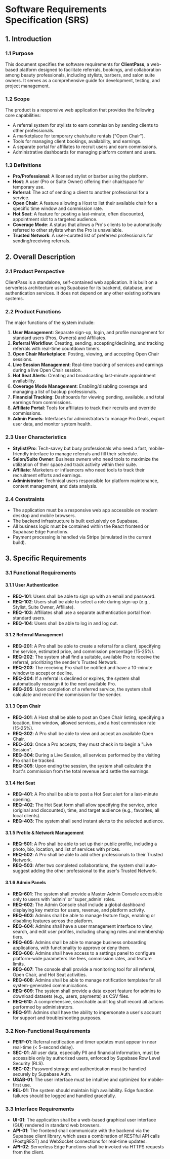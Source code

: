 # Software Requirements Specification (SRS)

## 1. Introduction

### 1.1 Purpose

This document specifies the software requirements for **ClientPass**, a web-based platform designed to facilitate referrals, bookings, and collaboration among beauty professionals, including stylists, barbers, and salon suite owners. It serves as a comprehensive guide for development, testing, and project management.

### 1.2 Scope

The product is a responsive web application that provides the following core capabilities:
- A referral system for stylists to earn commission by sending clients to other professionals.
- A marketplace for temporary chair/suite rentals ("Open Chair").
- Tools for managing client bookings, availability, and earnings.
- A separate portal for affiliates to recruit users and earn commissions.
- Administrative dashboards for managing platform content and users.

### 1.3 Definitions

- **Pro/Professional**: A licensed stylist or barber using the platform.
- **Host**: A user (Pro or Suite Owner) offering their chair/space for temporary use.
- **Referral**: The act of sending a client to another professional for a service.
- **Open Chair**: A feature allowing a Host to list their available chair for a specific time window and commission rate.
- **Hot Seat**: A feature for posting a last-minute, often discounted, appointment slot to a targeted audience.
- **Coverage Mode**: A status that allows a Pro's clients to be automatically referred to other stylists when the Pro is unavailable.
- **Trusted Network**: A user-curated list of preferred professionals for sending/receiving referrals.

## 2. Overall Description

### 2.1 Product Perspective

ClientPass is a standalone, self-contained web application. It is built on a serverless architecture using Supabase for its backend, database, and authentication services. It does not depend on any other existing software systems.

### 2.2 Product Functions

The major functions of the system include:
1.  **User Management**: Separate sign-up, login, and profile management for standard users (Pros, Owners) and Affiliates.
2.  **Referral Workflow**: Creating, sending, accepting/declining, and tracking referrals with real-time countdown timers.
3.  **Open Chair Marketplace**: Posting, viewing, and accepting Open Chair sessions.
4.  **Live Session Management**: Real-time tracking of services and earnings during a live Open Chair session.
5.  **Hot Seat Alerts**: Creating and broadcasting last-minute appointment availability.
6.  **Coverage Mode Management**: Enabling/disabling coverage and managing a list of backup professionals.
7.  **Financial Tracking**: Dashboards for viewing pending, available, and total earnings from commissions.
8.  **Affiliate Portal**: Tools for affiliates to track their recruits and override commissions.
9.  **Admin Panels**: Interfaces for administrators to manage Pro Deals, export user data, and monitor system health.

### 2.3 User Characteristics

- **Stylist/Pro**: Tech-savvy but busy professionals who need a fast, mobile-friendly interface to manage referrals and fill their schedule.
- **Salon/Suite Owner**: Business owners who need tools to maximize the utilization of their space and track activity within their suite.
- **Affiliate**: Marketers or influencers who need tools to track their recruitment efforts and earnings.
- **Administrator**: Technical users responsible for platform maintenance, content management, and data analysis.

### 2.4 Constraints

- The application must be a responsive web app accessible on modern desktop and mobile browsers.
- The backend infrastructure is built exclusively on Supabase.
- All business logic must be contained within the React frontend or Supabase Edge Functions.
- Payment processing is handled via Stripe (simulated in the current build).

## 3. Specific Requirements

### 3.1 Functional Requirements

#### 3.1.1 User Authentication
- **REQ-101**: Users shall be able to sign up with an email and password.
- **REQ-102**: Users shall be able to select a role during sign-up (e.g., Stylist, Suite Owner, Affiliate).
- **REQ-103**: Affiliates shall use a separate authentication portal from standard users.
- **REQ-104**: Users shall be able to log in and log out.

#### 3.1.2 Referral Management
- **REQ-201**: A Pro shall be able to create a referral for a client, specifying the service, estimated price, and commission percentage (15-25%).
- **REQ-202**: The system shall find a suitable, available Pro to receive the referral, prioritizing the sender's Trusted Network.
- **REQ-203**: The receiving Pro shall be notified and have a 10-minute window to accept or decline.
- **REQ-204**: If a referral is declined or expires, the system shall automatically reassign it to the next available Pro.
- **REQ-205**: Upon completion of a referred service, the system shall calculate and record the commission for the sender.

#### 3.1.3 Open Chair
- **REQ-301**: A Host shall be able to post an Open Chair listing, specifying a location, time window, allowed services, and a host commission rate (15-25%).
- **REQ-302**: A Pro shall be able to view and accept an available Open Chair.
- **REQ-303**: Once a Pro accepts, they must check in to begin a "Live Session".
- **REQ-304**: During a Live Session, all services performed by the visiting Pro shall be tracked.
- **REQ-305**: Upon ending the session, the system shall calculate the host's commission from the total revenue and settle the earnings.

#### 3.1.4 Hot Seat
- **REQ-401**: A Pro shall be able to post a Hot Seat alert for a last-minute opening.
- **REQ-402**: The Hot Seat form shall allow specifying the service, price (original and discounted), time, and target audience (e.g., favorites, all local clients).
- **REQ-403**: The system shall send instant alerts to the selected audience.

#### 3.1.5 Profile & Network Management
- **REQ-501**: A Pro shall be able to set up their public profile, including a photo, bio, location, and list of services with prices.
- **REQ-502**: A Pro shall be able to add other professionals to their Trusted Network.
- **REQ-503**: After two completed collaborations, the system shall auto-suggest adding the other professional to the user's Trusted Network.

#### 3.1.6 Admin Panels
- **REQ-601**: The system shall provide a Master Admin Console accessible only to users with 'admin' or 'super_admin' roles.
- **REQ-602**: The Admin Console shall include a global dashboard displaying key metrics for users, revenue, and platform activity.
- **REQ-603**: Admins shall be able to manage feature flags, enabling or disabling features across the platform.
- **REQ-604**: Admins shall have a user management interface to view, search, and edit user profiles, including changing roles and membership tiers.
- **REQ-605**: Admins shall be able to manage business onboarding applications, with functionality to approve or deny them.
- **REQ-606**: Admins shall have access to a settings panel to configure platform-wide parameters like fees, commission rates, and feature limits.
- **REQ-607**: The console shall provide a monitoring tool for all referral, Open Chair, and Hot Seat activities.
- **REQ-608**: Admins shall be able to manage notification templates for all system-generated communications.
- **REQ-609**: The system shall provide a data export feature for admins to download datasets (e.g., users, payments) as CSV files.
- **REQ-610**: A comprehensive, searchable audit log shall record all actions performed by administrators.
- **REQ-911**: Admins shall have the ability to impersonate a user's account for support and troubleshooting purposes.

### 3.2 Non-Functional Requirements

- **PERF-01**: Referral notification and timer updates must appear in near real-time (< 5-second delay).
- **SEC-01**: All user data, especially PII and financial information, must be accessible only by authorized users, enforced by Supabase Row Level Security (RLS).
- **SEC-02**: Password storage and authentication must be handled securely by Supabase Auth.
- **USAB-01**: The user interface must be intuitive and optimized for mobile-first use.
- **REL-01**: The system should maintain high availability. Edge function failures should be logged and handled gracefully.

### 3.3 Interface Requirements

- **UI-01**: The application shall be a web-based graphical user interface (GUI) rendered in standard web browsers.
- **API-01**: The frontend shall communicate with the backend via the Supabase client library, which uses a combination of RESTful API calls (PostgREST) and WebSocket connections for real-time updates.
- **API-02**: Serverless Edge Functions shall be invoked via HTTPS requests from the client.

